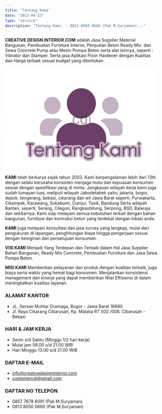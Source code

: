 ```yaml
---
title: "Tentang Kami"
date: "2013-04-23"
type: "service"
description: "Tentang Kami. - 0813 8050 0660 (Pak M.Suryaman)..."
---
```


**CREATIVE DESIGN INTERIOR.COM** adalah Jasa Supplier Material Bangunan, Pembuatan Furniture Interior, Penjualan Beton Ready Mix  dan Sewa Concrete Pump atau Mesin Pompa Beton serta alat lainnya, seperti : Vibrator dan Stamper. Serta jasa Aplikasi Floor Hardener dengan Kualitas dan Harga terbaik sesuai budget yang ditentukan.

![Tentang Kami](/images/page/tentang-kami.png)

**KAMI** telah berkarya sejak tahun 2003\. Kami berpengalaman lebih dari 13th dengan selalu berusaha konsisten menjaga mutu dan kepuasan konsumen sesuai dengan spesifikasi yang di minta. Jangkauan wilayah kerja kami juga sudah lumayan luas, meliputi wilayah Jabodetabek yaitu; jakarta, bogor, depok, tengerang, bekasi, cikarang dan wil Jawa Barat seperti; Purwakarta, Cikampek, Karawang, Sukabumi, Cianjur, Tasik, Bandung Serta wilayah Banten, seperti; Serang, Cilegon, Rangkasbitung, Serpong, BSD, Balaraja dan sekitarnya. Kami siap melayani semua kebutuhan terkait dengan bahan bangunan, furniture dan kontruksi beton yang terdekat dengan lokasi anda.

**KAMI** juga melayani konsultasi dan jasa survey yang lengkap, mulai dari pengukuran di lapangan, penghitungan biaya hingga pengerjaan sesuai dengan keinginan dan persetujuan konsumen.

**VISI KAMI** Menjadi Yang Terdepan dan Terbaik dalam Hal Jasa Supplier Bahan Bangunan, Ready Mix Concrete, Pembuatan Furniture dan Jasa Sewa Pompa Beton.

**MISI KAMI** Memberikan pelayanan dan produk dengan kualitas terbaik, juga biaya serta waktu yang hemat bagi konsumen. Menjalankan konsistensi management dan kinerja yang dapat memberikan Nilai Effisiensi di dalam meningkatkan kualitas layanan.

### ALAMAT KANTOR

- JL. Sersan Muhtar Dramaga, Bogor - Jawa Barat 16680
- Jl. Raya Cikarang Cibarusah, Kp. Malaka RT 002 /006\. Cibarusah - Bekasi

### HARI & JAM KERJA

- Senin s/d Sabtu (Minggu 1/2 hari kerja)
- Mulai jam 08.00 s/d 21.00 WIB
- Hari Minggu 13.00 s/d 21.00 WIB

### DAFTAR E-MAIL

- info@creativedesigninterior.com
- customercdi@gmail.com

### DAFTAR NO TELEPON

- 0857 7678 6091 (Pak M.Suryaman)
- 0813 8050 0660 (Pak M.Suryaman)
